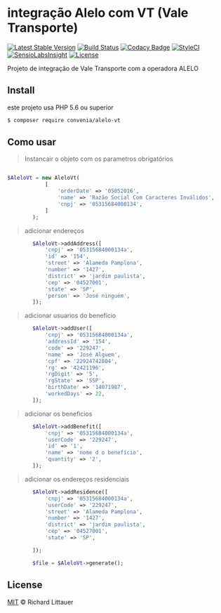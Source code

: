 # integração Alelo com VT (Vale Transporte)

[![Latest Stable Version](https://poser.pugx.org/edbizarro/alelo-order/v/stable)](https://packagist.org/packages/edbizarro/alelo-order) 
[![Build Status](https://travis-ci.org/edbizarro/alelo-order.svg?branch=master)](https://travis-ci.org/edbizarro/alelo-order) 
[![Codacy Badge](https://api.codacy.com/project/badge/Grade/43a70be70ece404490174211010856b6)](https://www.codacy.com/app/edbizarro/alelo-order?utm_source=github.com&amp;utm_medium=referral&amp;utm_content=edbizarro/alelo-order&amp;utm_campaign=Badge_Grade) 
[![StyleCI](https://styleci.io/repos/60547523/shield)](https://styleci.io/repos/60547523) 
[![SensioLabsInsight](https://insight.sensiolabs.com/projects/3d88c1a4-ae25-4a4c-b417-5cafd5bef6f8/mini.png)](https://insight.sensiolabs.com/projects/3d88c1a4-ae25-4a4c-b417-5cafd5bef6f8) 
[![License](https://poser.pugx.org/edbizarro/alelo-order/license)](https://packagist.org/packages/edbizarro/alelo-order)


Projeto de integração de Vale Transporte com a operadora ALELO

## Install

este projeto usa PHP 5.6 ou superior

```sh
$ composer require convenia/alelo-vt
```

## Como usar

> Instancair o objeto com os parametros obrigatórios
```php

$AleloVt = new AleloVt(
            [
                'orderDate' => '05052016',
                'name' => 'Razão Social Com Caracteres Inválidos',
                'cnpj' => '05315684000134',
            ]
        );
```
> adicionar endereços
```php
        $AleloVt->addAddress([
            'cnpj' => '05315684000134a',
            'id' => '154',
            'street' => 'Alameda Pamplona',
            'number' => '1427',
            'district' => 'jardim paulista',
            'cep' => '04527001',
            'state' => 'SP',
            'person' => 'José ninguém',
        ]);
```
> adicionar usuarios do benefício
```php
        $AleloVt->addUser([
            'cnpj' => '05315684000134a',
            'addressId' => '154',
            'code' => '229247',
            'name' => 'José Alguem',
            'cpf' => '22924742804',
            'rg' => '42421196',
            'rgDigit' => '5',
            'rgState' => 'SSP',
            'birthDate' => '14071987',
            'workedDays' => 22,
        ]);
```
> adicionar os beneficios
```php
        $AleloVt->addBenefit([
            'cnpj' => '05315684000134a',
            'userCode' => '229247',
            'id' => '1',
            'name' => 'nome d o benefício',
            'quantity' => '2',
        ]);
```
> adicionar os endereços residenciais
```php
        $AleloVt->addResidence([
            'cnpj' => '05315684000134a',
            'userCode' => '229247',
            'street' => 'Alameda Pamplona',
            'number' => '1427',
            'district' => 'jardim paulista',
            'cep' => '04527001',
            'state' => 'SP',

        ]);

        $file = $AleloVt->generate();
```

## License

[MIT](LICENSE) © Richard Littauer
